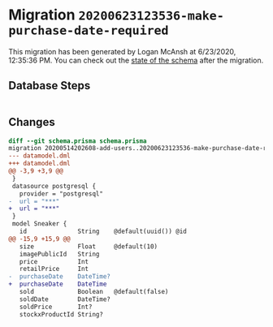 # Migration `20200623123536-make-purchase-date-required`

This migration has been generated by Logan McAnsh at 6/23/2020, 12:35:36 PM.
You can check out the [state of the schema](./schema.prisma) after the migration.

## Database Steps

```sql

```

## Changes

```diff
diff --git schema.prisma schema.prisma
migration 20200514202608-add-users..20200623123536-make-purchase-date-required
--- datamodel.dml
+++ datamodel.dml
@@ -3,9 +3,9 @@
 }
 datasource postgresql {
   provider = "postgresql"
-  url = "***"
+  url = "***"
 }
 model Sneaker {
   id              String    @default(uuid()) @id
@@ -15,9 +15,9 @@
   size            Float     @default(10)
   imagePublicId   String
   price           Int
   retailPrice     Int
-  purchaseDate    DateTime?
+  purchaseDate    DateTime
   sold            Boolean   @default(false)
   soldDate        DateTime?
   soldPrice       Int?
   stockxProductId String?
```



